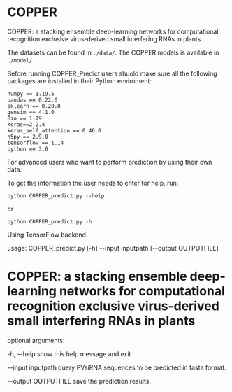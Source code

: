 # COPPER

COPPER: a stacking ensemble deep-learning networks for computational recognition exclusive virus-derived small interfering RNAs in plants .

The datasets can be found in `./data/`.  The COPPER models is available in `./model/`.

Before running COPPER_Predict users shuold make sure all the following packages are installed in their Python enviroment:

    numpy == 1.19.5
    pandas == 0.22.0
    sklearn == 0.20.0
    gensim == 4.1.0
    Bio == 1.79
    keras==2.2.4
    keras_self_attention == 0.46.0
    h5py == 2.9.0
    tensorflow == 1.14
    python == 3.6
For advanced users who want to perform prediction by using their own data:

To get the information the user needs to enter for help, run:

    python COPPER_predict.py --help
or

    python COPPER_predict.py -h
Using TensorFlow backend.

usage: COPPER_predict.py [-h] --input inputpath [--output OUTPUTFILE]

# COPPER: a stacking ensemble deep-learning networks for computational recognition exclusive virus-derived small interfering RNAs in plants 
optional arguments:

-h, --help show this help message and exit

--input inputpath query PVsiRNA sequences to be predicted in fasta format.

--output OUTPUTFILE save the prediction results.
